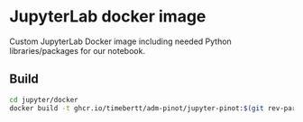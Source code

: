 # JupyterLab docker image

Custom JupyterLab Docker image including needed Python libraries/packages for our notebook.

## Build

```bash
cd jupyter/docker
docker build -t ghcr.io/timebertt/adm-pinot/jupyter-pinot:$(git rev-parse HEAD) --target jupyter-pinot .
```

